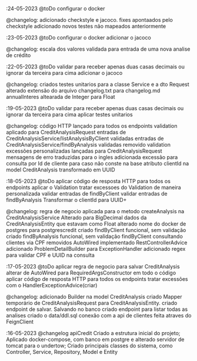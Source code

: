 :24-05-2023
@toDo
configurar o docker

@changelog:
adicionado checkstyle e jacoco.
fixes apontaados pelo checkstyle
adicionado novos testes não mapeados anteriormente

:23-05-2023
@toDo
configurar o docker
adicionar o jacoco

@changelog:
escala dos valores validada para entrada de uma nova analise de crédito

:22-05-2023
@toDo
validar para receber apenas duas casas decimais ou ignorar da terceira para cima
adicionar o jacoco

@changelog:
criados testes unitarios para a classe Service e a dto Request
alterado extensão do arquivo changelog.txt para changelog.md
annualInteres altearada de Integer para Float

:19-05-2023
@toDo
validar para receber apenas duas casas decimais ou ignorar da terceira para cima
aplicar testes unitarios

@changelog:
código HTTP lançado para todos os endpoints
validation aplicado para CreditAnalysisRequest
entradas de CreditAnalysisService/listAnalysisByClient validadas
entradas de CreditAnalysisService/findByAnalysis validadas
removido validation
excessões personalizadas lançadas para CreditAnalysisRequest
mensagens de erro traduzidas para o ingles
adicionada excessão para consulta por Id de cliente para caso não conste na base
atributo clientId na model CreditAnalysis transformado em UUID

:18-05-2023
@toDo
aplicar código de resposta HTTP para todos os endpoints
aplicar o Validation
tratar excessoes do Validation de maneira personalizada
validar entradas de findByClient
validar entradas de findByAnalysis
Transformar o clientId para UUID+

@changelog:
regra de negocio aplicada para o metodo createAnalysis na CreditAnalysisService
Alterado para BigDecimal dados da CreditAnalysisEntity que estavam como Float
alterado nome do docker de postgres para postgrescredit
criado findByClient funcional, sem validação
criado findByAnalysis funcional, sem validação
findByClient consultando clientes via CPF
removidos AutoWired
implementado RestControllerAdvice
adicionado ProblemDetailBuilder para ExceptionHandler
adicionado regex para validar CPF e UUID na consulta

:17-05-2023
@toDo
aplicar regra de negocio para salvar CreditAnalysis
alterar de AutoWired para RequiredArgsConstructor em todo o código
aplicar código de resposta HTTP para todos os endpoints
tratar excessões com o HandlerExceptionAdvice(criar)

@changelog:
adicionado Builder na model CreditAnalysis
criado Mapper temporário de CreditAnalysisRequest para CreditAnalysisEntity.
criado endpoint de salvar. Salvando no banco
criado endpoint para listar todas as analises
criado o data/ddl.sql
conexão com a api de clientes feita atraves do FeignClient

:16-05-2023
@changelog apiCredit
Criado a estrutura inicial do projeto;
Aplicado docker-compose, com banco em postgre e alterado servidor de tomcat para o undertow;
Criado principais classes do sistema, como Controller, Service, Repository, Model e Entity